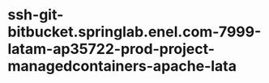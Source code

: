 # ssh-git-bitbucket.springlab.enel.com-7999-latam-ap35722-prod-project-managedcontainers-apache-lata